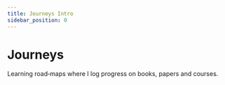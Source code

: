 ```yaml
---
title: Journeys Intro
sidebar_position: 0
---
```


# Journeys

Learning road‑maps where I log progress on books, papers and courses.
